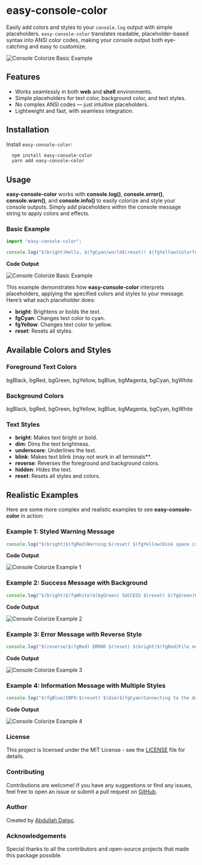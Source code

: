 # easy-console-color

Easily add colors and styles to your `console.log` output with simple placeholders. `easy-console-color` translates readable, placeholder-based syntax into ANSI color codes, making your console output both eye-catching and easy to customize.


![Console Colorize Basic Example](https://github.com/AbdullahDalgic/easy-console-color/raw/master/images//futures.gif)


## Features

- Works seamlessly in both **web** and **shell** environments.
- Simple placeholders for text color, background color, and text styles.
- No complex ANSI codes — just intuitive placeholders.
- Lightweight and fast, with seamless integration.

## Installation

Install `easy-console-color`:

```bash
  npm install easy-console-color
  yarn add easy-console-color
```

## Usage
**easy-console-color** works with **console.log()**, **console.error()**, **console.warn()**, and **console.info()** to easily colorize and style your console outputs. Simply add placeholders within the console message string to apply colors and effects.

### Basic Example
```js
import "easy-console-color";

console.log("$(bright)Hello, $(fgCyan)world$(reset)! $(fgYellow)Colorful$(reset) console output made easy.");
```

**Code Output**

![Console Colorize Basic Example](https://github.com/AbdullahDalgic/easy-console-color/raw/master/images//basic-example.jpg)

This example demonstrates how **easy-console-color** interprets placeholders, applying the specified colors and styles to your message. Here’s what each placeholder does:

- **bright**: Brightens or bolds the text.
- **fgCyan**: Changes text color to cyan.
- **fgYellow**: Changes text color to yellow.
- **reset**: Resets all styles.

## Available Colors and Styles

### Foreground Text Colors

bgBlack, bgRed, bgGreen, bgYellow, bgBlue, bgMagenta, bgCyan, bgWhite

### Background Colors

bgBlack, bgRed, bgGreen, bgYellow, bgBlue, bgMagenta, bgCyan, bgWhite

### Text Styles

- **bright**: Makes text bright or bold.
- **dim**: Dims the text brightness.
- **underscore**: Underlines the text.
- **blink**: Makes text blink (may not work in all terminals**.
- **reverse**: Reverses the foreground and background colors.
- **hidden**: Hides the text.
- **reset**: Resets all styles and colors.

## Realistic Examples

Here are some more complex and realistic examples to see **easy-console-color** in action:

### Example 1: Styled Warning Message

```js
console.log("$(bright)$(fgRed)Warning:$(reset) $(fgYellow)Disk space is running low!$(reset)");
```

**Code Output**

![Console Colorize Example 1](https://github.com/AbdullahDalgic/easy-console-color/raw/master/images//example-1.jpg)

### Example 2: Success Message with Background

```js
console.log("$(bright)$(fgWhite)$(bgGreen) SUCCESS $(reset) $(fgGreen)Operation completed successfully!$(reset)");
```

**Code Output**

![Console Colorize Example 2](https://github.com/AbdullahDalgic/easy-console-color/raw/master/images//example-2.jpg)

### Example 3: Error Message with Reverse Style

```js
console.log("$(reverse)$(fgRed) ERROR $(reset) $(bright)$(fgRed)File not found!$(reset)");
```

**Code Output**

![Console Colorize Example 3](https://github.com/AbdullahDalgic/easy-console-color/raw/master/images//example-3.jpg)

### Example 4: Information Message with Multiple Styles

```js
console.log("$(fgBlue)INFO:$(reset) $(dim)$(fgCyan)Connecting to the database...$(reset)");
```

**Code Output**

![Console Colorize Example 4](https://github.com/AbdullahDalgic/easy-console-color/raw/master/images//example-4.jpg)

### License

This project is licensed under the MIT License - see the [LICENSE](https://github.com/AbdullahDalgic/easy-console-color/blob/master/LICENSE) file for details.

### Contributing

Contributions are welcome! If you have any suggestions or find any issues, feel free to open an issue or submit a pull request on [GitHub](https://github.com/AbdullahDalgic/easy-console-color).

### Author

Created by [Abdullah Dalgıç](https://abdullahdalgic.com.tr).

### Acknowledgements

Special thanks to all the contributors and open-source projects that made this package possible.
